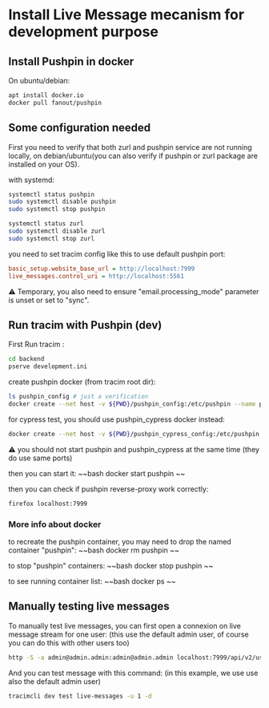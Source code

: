 
# Install Live Message mecanism for development purpose

## Install Pushpin in docker

On ubuntu/debian:

~~~bash
apt install docker.io
docker pull fanout/pushpin
~~~

## Some configuration needed

First you need to verify that both zurl and pushpin service are not running locally,
on debian/ubuntu(you can also verify if pushpin or zurl package are installed on your OS).

with systemd:

~~~bash
systemctl status pushpin
sudo systemctl disable pushpin
sudo systemctl stop pushpin

systemctl status zurl
sudo systemctl disable zurl
sudo systemctl stop zurl
~~~

you need to set tracim config like this to use default pushpin port:

~~~ini
basic_setup.website_base_url = http://localhost:7999
live_messages.control_uri = http://localhost:5561
~~~

:warning:  Temporary, you also need to ensure "email.processing_mode" parameter is unset or set to "sync".

## Run tracim with Pushpin (dev)

First Run tracim :
~~~bash
cd backend
pserve development.ini
~~~

create pushpin docker (from tracim root dir):
~~~bash
ls pushpin_config # just a verification
docker create --net host -v ${PWD}/pushpin_config:/etc/pushpin --name pushpin fanout/pushpin
~~~

for cypress test, you should use pushpin_cypress docker instead:
~~~bash
docker create --net host -v ${PWD}/pushpin_cypress_config:/etc/pushpin --name pushpin-cypress fanout/pushpin
~~~

:warning: you should not start pushpin and pushpin_cypress at the same time (they do use same ports)

then you can start it:
~~bash
docker start pushpin
~~

then you can check if pushpin reverse-proxy work correctly:

~~~bash
firefox localhost:7999
~~~
### More info about docker

to recreate the pushpin container, you may need to drop the named container "pushpin":
~~bash
docker rm pushpin
~~

to stop "pushpin" containers:
~~bash
docker stop pushpin
~~

to see running container list:
~~bash
docker ps
~~

## Manually testing live messages

To manually test live messages, you can first open a connexion on live message stream for one user:
(this use the default admin user, of course you can do this with other users too)

~~~bash
http -S -a admin@admin.admin:admin@admin.admin localhost:7999/api/v2/users/1/live_messages
~~~


And you can test message with this command:
(in this example, we use use also the default admin user)

~~~bash
tracimcli dev test live-messages -u 1 -d
~~~
